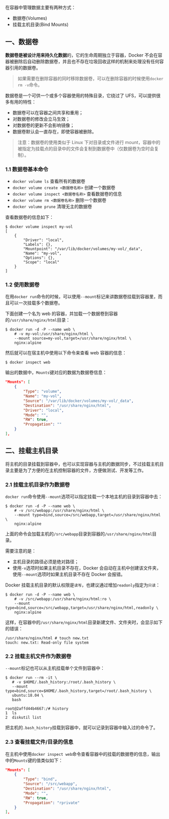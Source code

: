 在容器中管理数据主要有两种方式：

* 数据卷(Volumes)
* 挂载主机目录(Bind Mounts)

## 一、数据卷

**数据卷是被设计用来持久化数据**的，它的生命周期独立于容器，Docker 不会在容器被删除后自动删除数据卷，并且也不存在垃圾回收这样的机制来处理没有任何容器引用的数据卷。

> 如果需要在删除容器的同时移除数据卷，可以在删除容器的时候使用`docker rm -v`命令。

数据卷是一个可供一个或多个容器使用的特殊目录，它绕过了 UFS，可以提供很多有用的特性：

* 数据卷可以在容器之间共享和重用；
* 对数据卷的修改会立马生效；
* 对数据卷的更新不会影响镜像；
* 数据卷默认会一直存在，即使容器被删除。

> 注意：数据卷的使用类似于 Linux 下对目录或文件进行 mount，容器中的被指定为挂载点的目录中的文件会复制到数据卷中（仅数据卷为空时会复制）。

### 1.1 数据卷基本命令

* `docker volume ls` 查看所有的数据卷
* `docker volume create <数据卷名称>` 创建一个数据卷
* `docker volume inspect <数据卷名称>` 查看数据卷的信息
* `docker volume rm <数据卷名称>` 删除一个数据卷
* `docker volume prune` 清理无主的数据卷

查看数据卷的信息如下：

```shell
$ docker volume inspect my-vol
[
    {
        "Driver": "local",
        "Labels": {},
        "Mountpoint": "/var/lib/docker/volumes/my-vol/_data",
        "Name": "my-vol",
        "Options": {},
        "Scope": "local"
    }
]
```

### 1.2 使用数据卷

在用`docker run`命令的时候，可以使用`--mount`标记来讲数据卷挂载到容器里，而且可以一次挂载多个数据卷。

下面创建一个名为 web 的容器，并加载一个数据卷到容器的`/usr/share/nginx/html`目录：

```shell
$ docker run -d -P --name web \
    # -v my-vol:/usr/share/nginx/html \
    --mount source=my-vol,target=/usr/share/nginx/html \
    nginx:alpine
```

然后就可以在宿主机中使用以下命令来查看 web 容器的信息：

```shell
$ docker inspect web
```

输出的数据中，`Mounts`键对应的数据为数据卷信息：

```JSON
"Mounts": [
    {
        "Type": "volume",
        "Name": "my-vol",
        "Source": "/var/lib/docker/volumes/my-vol/_data",
        "Destination": "/usr/share/nginx/html",
        "Driver": "local",
        "Mode": "",
        "RW": true,
        "Propagation": ""
    }
],
```

## 二、挂载主机目录

将主机的目录挂载到容器中，也可以实现容器与主机的数据同步，不过挂载主机目录主要是为了方便的在主机控制容器的文件，方便做测试、开发等工作。

### 2.1 挂载主机目录作为数据卷

`docker run`命令使用`--mount`选项可以指定挂载一个本地主机的目录到容器中去：

```shell
$ docker run -d -P --name web \
    # -v /src/webapp:/usr/share/nginx/html \
    --mount type=bind,source=/src/webapp,target=/usr/share/nginx/html \
    nginx:alpine
```

上面的命令会加载主机的`/src/webapp`目录到容器的`/usr/share/nginx/html`目录。

需要注意的是：

* 主机目录的路径必须是绝对路径；
* 使用`-v`选项时如果主机目录不存在，Docker 会自动在主机中创建该文件夹，使用`--mount`选项时如果主机目录不存在 Docker 会报错。

Docker 挂载主机目录的默认权限是`读写`，也建议通过增加`readonly`指定为`只读`：

```shell
$ docker run -d -P --name web \
    # -v /src/webapp:/usr/share/nginx/html:ro \
    --mount type=bind,source=/src/webapp,target=/usr/share/nginx/html,readonly \
    nginx:alpine
```

这样，在容器中的`/usr/share/nginx/html`目录新建文件、文件夹时，会显示如下的错误：

```shell
/usr/share/nginx/html # touch new.txt
touch: new.txt: Read-only file system
```

### 2.2 挂载主机文件作为数据卷

`--mount`标记也可以从主机挂载单个文件到容器中：

```shell
$ docker run --rm -it \
   # -v $HOME/.bash_history:/root/.bash_history \
   --mount type=bind,source=$HOME/.bash_history,target=/root/.bash_history \
   ubuntu:18.04 \
   bash

root@2affd44b4667:/# history
1  ls
2  diskutil list
```

把主机的`.bash_history`挂载到容器中，就可以记录到容器中输入过的命令了。

### 2.3 查看挂载文件/目录的信息

在主机中使用`docker inspect web`命令查看容器中的挂载的数据卷的信息，输出中的`Mounts`键的值类似如下：

```JSON
"Mounts": [
    {
        "Type": "bind",
        "Source": "/src/webapp",
        "Destination": "/usr/share/nginx/html",
        "Mode": "",
        "RW": true,
        "Propagation": "rprivate"
    }
],
```

